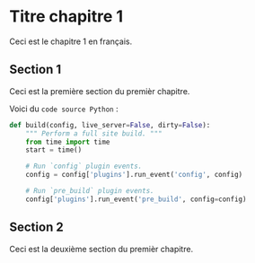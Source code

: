 # Titre chapitre 1

Ceci est le chapitre 1 en français.

## Section 1

Ceci est la première section du premièr chapitre.

Voici du `code source Python` :

```python
def build(config, live_server=False, dirty=False):
    """ Perform a full site build. """
    from time import time
    start = time()

    # Run `config` plugin events.
    config = config['plugins'].run_event('config', config)

    # Run `pre_build` plugin events.
    config['plugins'].run_event('pre_build', config=config)
```

## Section 2

Ceci est la deuxième section du premièr chapitre.
